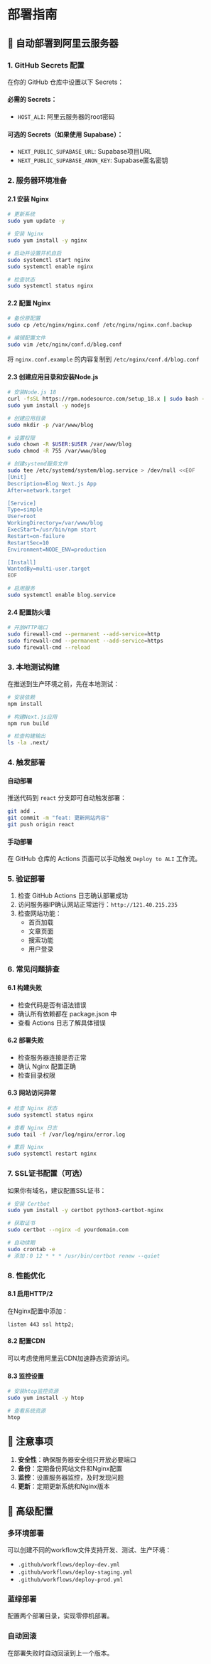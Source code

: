 # 部署指南

## 🚀 自动部署到阿里云服务器

### 1. GitHub Secrets 配置

在你的 GitHub 仓库中设置以下 Secrets：

#### 必需的 Secrets：
- `HOST_ALI`: 阿里云服务器的root密码

#### 可选的 Secrets（如果使用 Supabase）：
- `NEXT_PUBLIC_SUPABASE_URL`: Supabase项目URL
- `NEXT_PUBLIC_SUPABASE_ANON_KEY`: Supabase匿名密钥

### 2. 服务器环境准备

#### 2.1 安装 Nginx
```bash
# 更新系统
sudo yum update -y

# 安装 Nginx
sudo yum install -y nginx

# 启动并设置开机自启
sudo systemctl start nginx
sudo systemctl enable nginx

# 检查状态
sudo systemctl status nginx
```

#### 2.2 配置 Nginx
```bash
# 备份原配置
sudo cp /etc/nginx/nginx.conf /etc/nginx/nginx.conf.backup

# 编辑配置文件
sudo vim /etc/nginx/conf.d/blog.conf
```

将 `nginx.conf.example` 的内容复制到 `/etc/nginx/conf.d/blog.conf`

#### 2.3 创建应用目录和安装Node.js
```bash
# 安装Node.js 18
curl -fsSL https://rpm.nodesource.com/setup_18.x | sudo bash -
sudo yum install -y nodejs

# 创建应用目录
sudo mkdir -p /var/www/blog

# 设置权限
sudo chown -R $USER:$USER /var/www/blog
sudo chmod -R 755 /var/www/blog

# 创建systemd服务文件
sudo tee /etc/systemd/system/blog.service > /dev/null <<EOF
[Unit]
Description=Blog Next.js App
After=network.target

[Service]
Type=simple
User=root
WorkingDirectory=/var/www/blog
ExecStart=/usr/bin/npm start
Restart=on-failure
RestartSec=10
Environment=NODE_ENV=production

[Install]
WantedBy=multi-user.target
EOF

# 启用服务
sudo systemctl enable blog.service
```

#### 2.4 配置防火墙
```bash
# 开放HTTP端口
sudo firewall-cmd --permanent --add-service=http
sudo firewall-cmd --permanent --add-service=https
sudo firewall-cmd --reload
```

### 3. 本地测试构建

在推送到生产环境之前，先在本地测试：

```bash
# 安装依赖
npm install

# 构建Next.js应用
npm run build

# 检查构建输出
ls -la .next/
```

### 4. 触发部署

#### 自动部署
推送代码到 `react` 分支即可自动触发部署：
```bash
git add .
git commit -m "feat: 更新网站内容"
git push origin react
```

#### 手动部署
在 GitHub 仓库的 Actions 页面可以手动触发 `Deploy to ALI` 工作流。

### 5. 验证部署

1. 检查 GitHub Actions 日志确认部署成功
2. 访问服务器IP确认网站正常运行：`http://121.40.215.235`
3. 检查网站功能：
   - 首页加载
   - 文章页面
   - 搜索功能
   - 用户登录

### 6. 常见问题排查

#### 6.1 构建失败
- 检查代码是否有语法错误
- 确认所有依赖都在 package.json 中
- 查看 Actions 日志了解具体错误

#### 6.2 部署失败
- 检查服务器连接是否正常
- 确认 Nginx 配置正确
- 检查目录权限

#### 6.3 网站访问异常
```bash
# 检查 Nginx 状态
sudo systemctl status nginx

# 查看 Nginx 日志
sudo tail -f /var/log/nginx/error.log

# 重启 Nginx
sudo systemctl restart nginx
```

### 7. SSL证书配置（可选）

如果你有域名，建议配置SSL证书：

```bash
# 安装 Certbot
sudo yum install -y certbot python3-certbot-nginx

# 获取证书
sudo certbot --nginx -d yourdomain.com

# 自动续期
sudo crontab -e
# 添加：0 12 * * * /usr/bin/certbot renew --quiet
```

### 8. 性能优化

#### 8.1 启用HTTP/2
在Nginx配置中添加：
```nginx
listen 443 ssl http2;
```

#### 8.2 配置CDN
可以考虑使用阿里云CDN加速静态资源访问。

#### 8.3 监控设置
```bash
# 安装htop监控资源
sudo yum install -y htop

# 查看系统资源
htop
```

## 📝 注意事项

1. **安全性**：确保服务器安全组只开放必要端口
2. **备份**：定期备份网站文件和Nginx配置
3. **监控**：设置服务器监控，及时发现问题
4. **更新**：定期更新系统和Nginx版本

## 🔧 高级配置

### 多环境部署
可以创建不同的workflow文件支持开发、测试、生产环境：
- `.github/workflows/deploy-dev.yml`
- `.github/workflows/deploy-staging.yml` 
- `.github/workflows/deploy-prod.yml`

### 蓝绿部署
配置两个部署目录，实现零停机部署。

### 自动回滚
在部署失败时自动回滚到上一个版本。 